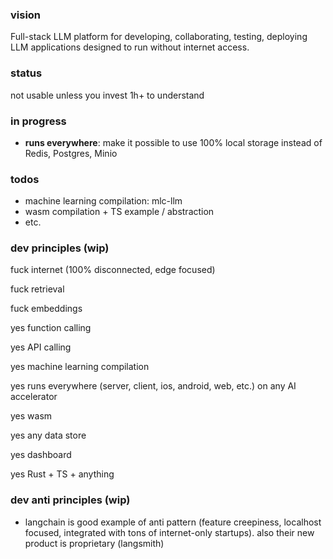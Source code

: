 

### vision 

Full-stack LLM platform for developing, collaborating, testing, deploying LLM applications
designed to run without internet access.

### status

not usable unless you invest 1h+ to understand

### in progress 

- **runs everywhere**: make it possible to use 100% local storage instead of Redis, Postgres, Minio

### todos

- machine learning compilation: mlc-llm
- wasm compilation + TS example / abstraction
- etc.


### dev principles (wip)

fuck internet (100% disconnected, edge focused)

fuck retrieval

fuck embeddings

yes function calling 

yes API calling 

yes machine learning compilation 

yes runs everywhere (server, client, ios, android, web, etc.) on any AI accelerator

yes wasm

yes any data store

yes dashboard

yes Rust + TS + anything

### dev anti principles (wip)

- langchain is good example of anti pattern (feature creepiness, localhost focused, integrated with tons of internet-only startups). also their new product is proprietary (langsmith)



